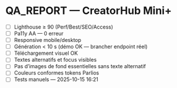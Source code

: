 # QA_REPORT — CreatorHub Mini+

- [ ] Lighthouse ≥ 90 (Perf/Best/SEO/Access)
- [ ] Pa11y AA — 0 erreur
- [ ] Responsive mobile/desktop
- [ ] Génération < 10 s (démo OK — brancher endpoint réel)
- [ ] Téléchargement visuel OK
- [ ] Textes alternatifs et focus visibles
- [ ] Pas d’images de fond essentielles sans texte alternatif
- [ ] Couleurs conformes tokens Parlios
- [ ] Tests manuels — 2025-10-15 16:21

